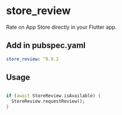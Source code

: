 # store_review

Rate on App Store directly in your Flutter app.

## Add in pubspec.yaml
```yaml
store_review: ^0.0.2
```

## Usage
```dart

if (await StoreReview.isAvailable) {
  StoreReview.requestReview();
}
```